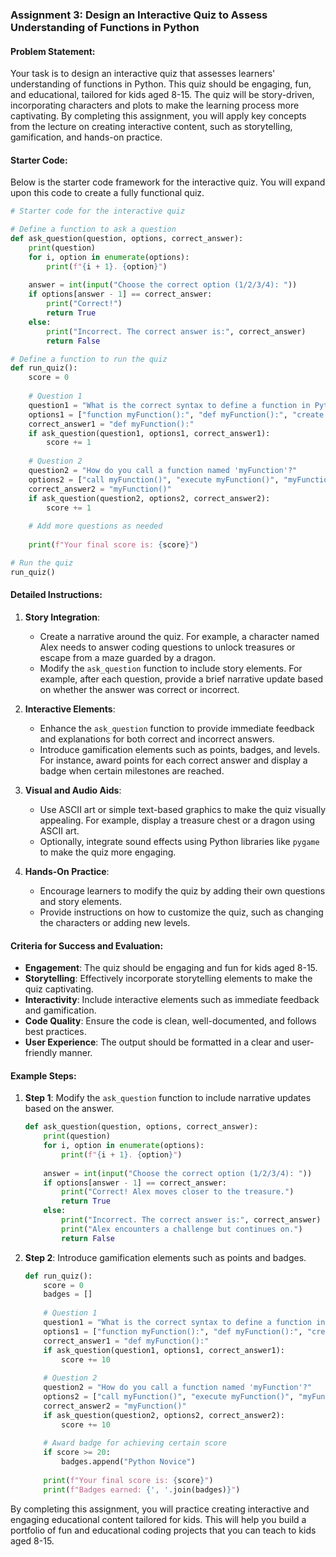 ### Assignment 3: Design an Interactive Quiz to Assess Understanding of Functions in Python

#### Problem Statement:
Your task is to design an interactive quiz that assesses learners' understanding of functions in Python. This quiz should be engaging, fun, and educational, tailored for kids aged 8-15. The quiz will be story-driven, incorporating characters and plots to make the learning process more captivating. By completing this assignment, you will apply key concepts from the lecture on creating interactive content, such as storytelling, gamification, and hands-on practice.

#### Starter Code:
Below is the starter code framework for the interactive quiz. You will expand upon this code to create a fully functional quiz.

```python
# Starter code for the interactive quiz

# Define a function to ask a question
def ask_question(question, options, correct_answer):
    print(question)
    for i, option in enumerate(options):
        print(f"{i + 1}. {option}")
    
    answer = int(input("Choose the correct option (1/2/3/4): "))
    if options[answer - 1] == correct_answer:
        print("Correct!")
        return True
    else:
        print("Incorrect. The correct answer is:", correct_answer)
        return False

# Define a function to run the quiz
def run_quiz():
    score = 0
    
    # Question 1
    question1 = "What is the correct syntax to define a function in Python?"
    options1 = ["function myFunction():", "def myFunction():", "create myFunction():", "function: myFunction()"]
    correct_answer1 = "def myFunction():"
    if ask_question(question1, options1, correct_answer1):
        score += 1
    
    # Question 2
    question2 = "How do you call a function named 'myFunction'?"
    options2 = ["call myFunction()", "execute myFunction()", "myFunction()", "run myFunction()"]
    correct_answer2 = "myFunction()"
    if ask_question(question2, options2, correct_answer2):
        score += 1
    
    # Add more questions as needed
    
    print(f"Your final score is: {score}")

# Run the quiz
run_quiz()
```

#### Detailed Instructions:
1. **Story Integration**:
   - Create a narrative around the quiz. For example, a character named Alex needs to answer coding questions to unlock treasures or escape from a maze guarded by a dragon.
   - Modify the `ask_question` function to include story elements. For example, after each question, provide a brief narrative update based on whether the answer was correct or incorrect.

2. **Interactive Elements**:
   - Enhance the `ask_question` function to provide immediate feedback and explanations for both correct and incorrect answers.
   - Introduce gamification elements such as points, badges, and levels. For instance, award points for each correct answer and display a badge when certain milestones are reached.

3. **Visual and Audio Aids**:
   - Use ASCII art or simple text-based graphics to make the quiz visually appealing. For example, display a treasure chest or a dragon using ASCII art.
   - Optionally, integrate sound effects using Python libraries like `pygame` to make the quiz more engaging.

4. **Hands-On Practice**:
   - Encourage learners to modify the quiz by adding their own questions and story elements.
   - Provide instructions on how to customize the quiz, such as changing the characters or adding new levels.

#### Criteria for Success and Evaluation:
- **Engagement**: The quiz should be engaging and fun for kids aged 8-15.
- **Storytelling**: Effectively incorporate storytelling elements to make the quiz captivating.
- **Interactivity**: Include interactive elements such as immediate feedback and gamification.
- **Code Quality**: Ensure the code is clean, well-documented, and follows best practices.
- **User Experience**: The output should be formatted in a clear and user-friendly manner.

#### Example Steps:
1. **Step 1**: Modify the `ask_question` function to include narrative updates based on the answer.
   ```python
   def ask_question(question, options, correct_answer):
       print(question)
       for i, option in enumerate(options):
           print(f"{i + 1}. {option}")
       
       answer = int(input("Choose the correct option (1/2/3/4): "))
       if options[answer - 1] == correct_answer:
           print("Correct! Alex moves closer to the treasure.")
           return True
       else:
           print("Incorrect. The correct answer is:", correct_answer)
           print("Alex encounters a challenge but continues on.")
           return False
   ```

2. **Step 2**: Introduce gamification elements such as points and badges.
   ```python
   def run_quiz():
       score = 0
       badges = []
       
       # Question 1
       question1 = "What is the correct syntax to define a function in Python?"
       options1 = ["function myFunction():", "def myFunction():", "create myFunction():", "function: myFunction()"]
       correct_answer1 = "def myFunction():"
       if ask_question(question1, options1, correct_answer1):
           score += 10
       
       # Question 2
       question2 = "How do you call a function named 'myFunction'?"
       options2 = ["call myFunction()", "execute myFunction()", "myFunction()", "run myFunction()"]
       correct_answer2 = "myFunction()"
       if ask_question(question2, options2, correct_answer2):
           score += 10
       
       # Award badge for achieving certain score
       if score >= 20:
           badges.append("Python Novice")
       
       print(f"Your final score is: {score}")
       print(f"Badges earned: {', '.join(badges)}")
   ```

By completing this assignment, you will practice creating interactive and engaging educational content tailored for kids. This will help you build a portfolio of fun and educational coding projects that you can teach to kids aged 8-15.